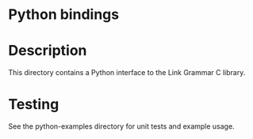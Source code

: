 # Python bindings

Description
===========
This directory contains a Python interface to the Link Grammar C library.


Testing
=======
See the python-examples directory for unit tests and example usage.
